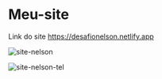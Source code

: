 # Meu-site

Link do site https://desafionelson.netlify.app

![site-nelson](https://user-images.githubusercontent.com/79728556/119269322-7de85500-bbcd-11eb-8e3d-d079331061fd.png)


![site-nelson-tel](https://user-images.githubusercontent.com/79728556/119269482-48903700-bbce-11eb-8341-9a379f46f7bb.png)
